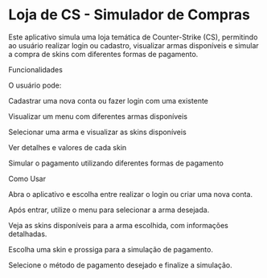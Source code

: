 # Loja de CS - Simulador de Compras
Este aplicativo simula uma loja temática de Counter-Strike (CS), permitindo ao usuário realizar login ou cadastro, visualizar armas disponíveis e simular a compra de skins com diferentes formas de pagamento.

Funcionalidades

O usuário pode:

Cadastrar uma nova conta ou fazer login com uma existente

Visualizar um menu com diferentes armas disponíveis

Selecionar uma arma e visualizar as skins disponíveis

Ver detalhes e valores de cada skin

Simular o pagamento utilizando diferentes formas de pagamento

Como Usar

Abra o aplicativo e escolha entre realizar o login ou criar uma nova conta.

Após entrar, utilize o menu para selecionar a arma desejada.

Veja as skins disponíveis para a arma escolhida, com informações detalhadas.

Escolha uma skin e prossiga para a simulação de pagamento.

Selecione o método de pagamento desejado e finalize a simulação.
